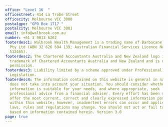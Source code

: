 ```yaml
---
office: "Level 16  "
officestreet: 414 La Trobe Street
officecity: Melbourne VIC 3000
postalgpo: "GPO Box 1717 "
postalcity: Melbourne VIC 3001
email: info@walbrook.com.au
number: +61 3 9013 6262
footerdesc1: Walbrook Wealth Management is a trading name of Barbacane Advisors
  Pty Ltd (ABN 32 626 694 139; Australian Financial Services Licence No.
  512465).
footerdesc2: The Chartered Accountants Australia and New Zealand logo is a
  trademark of Chartered Accountants Australia and New Zealand and is used with
  permission.
footerdesc3: Liability limited by a scheme approved under Professional Standards
  Legislation.
footerdesc4: The information contained on this website is general in nature and
  does not take into account your situation. You should consider whether the
  information is suitable for your needs, and where appropriate, seek
  professional advice from a financial adviser. Every effort has been made to
  offer the most current, correct and clearly expressed information possible
  within this website; however, inadvertent errors can occur and applicable
  laws, rules and regulations may change. You should not act or fail to act
  based on information contained herein. Version 3.0
page: true
---
```


